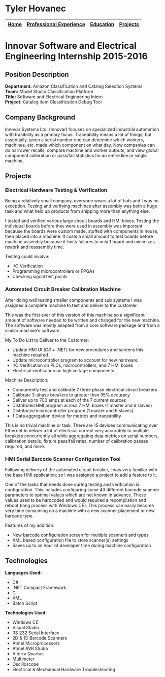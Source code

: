# Tyler Hovanec

[Home](Home.md) | [Professional Experience](ProfessionalExperience.md) | [Education](Education.md) | [Projects](Projects.md)
--------------- | ---------------------------------------------------- | ------------------------- | ----------------------

# Innovar Software and Electrical Engineering Internship 2015-2016

## Position Description

**Department:** Amazon Classification and Catalog Selection Systems  
**Team:** Model Studio Classification Platform  
**Title:** Software and Electrical Engineering Intern  
**Project:** Catalog Item Classification Debug Tool

## Company Background

Innovar Systems Ltd. (Innovar) focuses on specialized industrial automation with tracibility as a primary focus. Traceability means a lot of things; but essentially, given a serial number one can determine which workers, machines, etc. made which component on what day. Now companies can do narrower recalls, compare machine and worker outputs, and view global component calibration or pass/fail statistics for an entire line or single machine.

## Projects

### Electrical Hardware Testing & Verification

Being a relatively small company, everyone wears a lot of hats and I was no exception. Testing and verifying machines after assembly was both a huge task and what held up products from shipping more than anything else.

I tested and verified various large circuit boards and HMI boxes. Testing the individual boards before they were used in assembly was important because the boards were custom made, stuffed with components in house, then placed into a machine. It costs a small amount to test boards before machine assembly because it limits failures to only 1 board and minimizes rework and reassembly time.
 
Testing could involve:
* I/O Verification
* Programming microcontrollers or FPGAs
* Checking signal test points

### Automated Circuit Breaker Calibration Machine

After doing well testing smaller components and sub systems I was assigned a complete machine to test and deliver to the customer.

This was the first ever of this version of this machine so a significant amount of software needed to be written and changed for the new machine. The software was mostly adapted from a core software package and from a similar machine's software.

My To Do List to Deliver to the Customer:
* Update HMI UI (C# + .NET) for new procedures and screens this machine required
* Update microcontroller program to account for new hardware.
* I/O Verification on PLCs, microcontrollers, and 7 HMI boxes
* Electrical verification on high voltage components

Machine Description:
* Concurrently test and calibrate 7 three phase electrical circuit breakers
* Calibrate 3-phase breakers to greater than 95% accuracy
* Deliver up to 700 amps at each of the 7 current sources
* Distributed HMI program across 7 HMI boxes (1 master and 6 slaves)
* Distributed microcontroller program (1 master and 6 slaves)
* 1 Data aggregation device for metrics and traceability

This is no trivial machine or task. There are 15 devices communicating over Ethernet to deliver a lot of electrical current very accurately to multiple breakers concurrently all while aggregating data metrics on serial numbers, calibration details, fixture pass/fail rates, number of calibration passes required, and more.   

### HMI Serial Barcode Scanner Configuration Tool

Following delivery of the automated circuit breaker, I was very familiar with the base HMI application; so I was assigned a project to add a feature to it.

One of the tasks that needs done during testing and verification is configuration. This includes configuring some 40 different barcode scanner parameters to optimal values which are not known in advance. These values used to be hardcoded and would required a recompilation and reboot (long process with Windows CE). This process can easily become very time consuming on a machine with a new scanner placement or new barcode type.
 
Features of my addition:
* New barcode configuration screen for multiple scanners and types
* XML based configuration file to store scanner(s) settings
* Saves up to an hour of developer time during machine configuration

## Technologies

**Languages Used:**
* C#
* .NET Compact Framework
* C
* XML
* Batch Script

**Technologies Used:**
* Windows CE
* Visual Studio
* RS 232 Serial Interface
* 2D & 1D Barcode Scanners
* Atmel Microprocessors
* Atmel AVR Studio
* Alterra Quartus
* Multimeter
* Oscilloscope
* Electrical & Mechanical Hardware Troubleshooting
